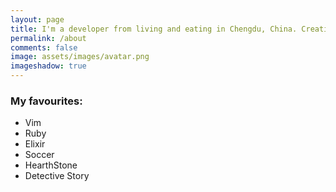 ```yaml
---
layout: page
title: I'm a developer from living and eating in Chengdu, China. Creating the future in digital worlds, big and small.
permalink: /about
comments: false
image: assets/images/avatar.png
imageshadow: true
---
```


### My favourites:

- Vim
- Ruby
- Elixir
- Soccer
- HearthStone
- Detective Story
